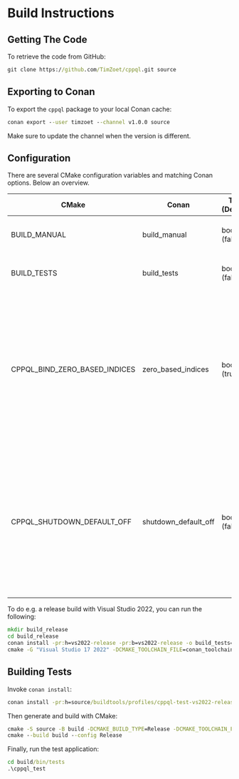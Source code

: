 # Build Instructions

## Getting The Code

To retrieve the code from GitHub:

```cmd
git clone https://github.com/TimZoet/cppql.git source
```

## Exporting to Conan

To export the `cppql` package to your local Conan cache:

```cmd
conan export --user timzoet --channel v1.0.0 source
```

Make sure to update the channel when the version is different.

## Configuration

There are several CMake configuration variables and matching Conan options. Below an overview.

| CMake | Conan | Type (Default) | Description |
|---|---|---|---|
| BUILD_MANUAL | build_manual | bool (false) | When enabled, a target to build the manual is created. |
| BUILD_TESTS | build_tests | bool (false) | When enabled, an application containing tests is created. |
| CPPQL_BIND_ZERO_BASED_INDICES | zero_based_indices | bool (true) | When enabled, the indices passed to the various `bind` methods this library provides as wrappers around the C functions become 0-based. Note that this of course does not apply to any of the C functions, should you still use those. |
| CPPQL_SHUTDOWN_DEFAULT_OFF | shutdown_default_off | bool (false) | When enabled, the database connection wrapper will no longer call `sqlite3_shutdown` on destruction. This can be useful when opening multiple databases, both for performance reasons and because `sqlite3_shutdown` is not thread safe. |

To do e.g. a release build with Visual Studio 2022, you can run the following:

```cmd
mkdir build_release
cd build_release
conan install -pr:h=vs2022-release -pr:b=vs2022-release -o build_tests=True --build=missing ../source
cmake -G "Visual Studio 17 2022" -DCMAKE_TOOLCHAIN_FILE=conan_toolchain.cmake ..\source
```

## Building Tests

Invoke `conan install`:

```cmd
conan install -pr:h=source/buildtools/profiles/cppql-test-vs2022-release -pr:b=source/buildtools/profiles/cppql-test-vs2022-release -s build_type=Release --build=missing -of=build source
```

Then generate and build with CMake:

```cmd
cmake -S source -B build -DCMAKE_BUILD_TYPE=Release -DCMAKE_TOOLCHAIN_FILE:FILEPATH=conan_toolchain.cmake
cmake --build build --config Release
```

Finally, run the test application:

```cmd
cd build/bin/tests
.\cppql_test
```
